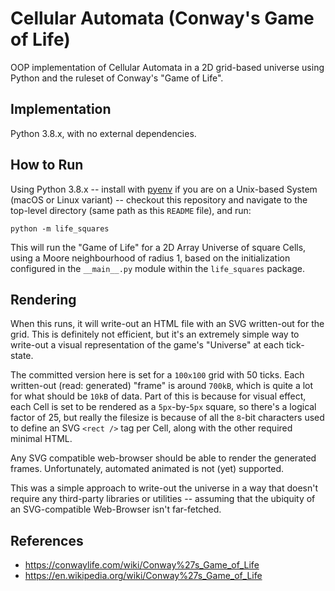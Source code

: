 # Cellular Automata (Conway's Game of Life)

OOP implementation of Cellular Automata in a 2D grid-based universe using Python and the ruleset of Conway's "Game of Life".

## Implementation

Python 3.8.x, with no external dependencies.

## How to Run

Using Python 3.8.x -- install with [pyenv](https://github.com/pyenv/pyenv) if you are on a Unix-based System (macOS or Linux variant) -- checkout this repository and navigate to the top-level directory (same path as this `README` file), and run:

```
python -m life_squares
```

This will run the "Game of Life" for a 2D Array Universe of square Cells, using a Moore neighbourhood of radius 1, based on the initialization configured in the `__main__.py` module within the `life_squares` package.

## Rendering

When this runs, it will write-out an HTML file with an SVG written-out for the grid. This is definitely not efficient, but it's an extremely simple way to write-out a visual representation of the game's "Universe" at each tick-state.

The committed version here is set for a `100x100` grid with 50 ticks. Each written-out (read: generated) "frame" is around `700kB`, which is quite a lot for what should be `10kB` of data. Part of this is because for visual effect, each Cell is set to be rendered as a `5px`-by-`5px` square, so there's a logical factor of 25, but really the filesize is because of all the `8`-bit characters used to define an SVG `<rect />` tag per Cell, along with the other required minimal HTML.

Any SVG compatible web-browser should be able to render the generated frames. Unfortunately, automated animated is not (yet) supported.

This was a simple approach to write-out the universe in a way that doesn't require any third-party libraries or utilities -- assuming that the ubiquity of an SVG-compatible Web-Browser isn't far-fetched.

## References

- https://conwaylife.com/wiki/Conway%27s_Game_of_Life
- https://en.wikipedia.org/wiki/Conway%27s_Game_of_Life
